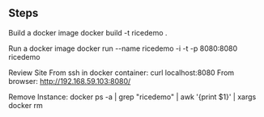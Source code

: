 Steps
---

Build a docker image
        docker build -t ricedemo .

Run a docker image
        docker run --name ricedemo -i -t -p 8080:8080 ricedemo

Review Site
        From ssh in docker container: curl localhost:8080
        From browser: http://192.168.59.103:8080/

Remove Instance:
       docker ps -a | grep "ricedemo" | awk '{print $1}' | xargs docker rm
